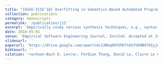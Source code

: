 ```yaml
---
title: "[EmSE-ICSE'18] Overfitting in Semantics-Based Automated Program Repair"
collection: publications
category: manuscripts
permalink: '/publication/j12'
excerpt: 'Empirically study various synthesis techniques, e.g., syntax-guided synthesis, in the program repair context.'
date: 2018-05-01
venue: 'Empirical Software Engineering Journal, Invited. Accepted at Journal First Track at ICSE'
slidesurl: ''
paperurl: 'https://drive.google.com/open?id=13Nkq89f5PD7t6SYVkMBXT0IyjCZERkei'
bibtexurl: ''
citation: '<u>Xuan-Bach D. Le</u>, Ferdian Thung, David Lo, Claire Le Goues'
---
```

